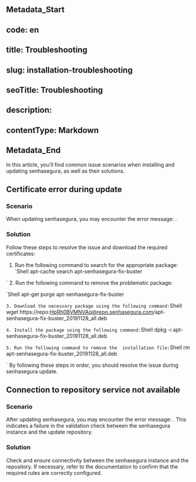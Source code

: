 ## Metadata_Start 
## code: en
## title: Troubleshooting 
## slug: installation-troubleshooting 
## seoTitle: Troubleshooting 
## description:  
## contentType: Markdown 
## Metadata_End
In this article, you’ll find common issue scenarios when installing and updating senhasegura, as well as their solutions.

## Certificate error during update

### Scenario
When updating senhasegura, you may encounter the error message: .

### Solution

Follow these steps to resolve the issue and download the required certificates:

1. Run the following command to search for the appropriate package:
`Shell
apt-cache search apt-senhasegura-fix-buster

`
2. Run the following command to remove the problematic package:

`Shell
apt-get purge apt-senhasegura-fix-buster

`
3. Download the necessary package using the following command:
`Shell
wget https://repo:HpRh0BVMNVAq@repo.senhasegura.com/apt-senhasegura-fix-buster_20191128_all.deb

`
4. Install the package using the following command:
`Shell
dpkg -i apt-senhasegura-fix-buster_20191128_all.deb

`
5. Run the following command to remove the  installation file:
`Shell
rm apt-senhasegura-fix-buster_20191128_all.deb

`
By following these steps in order, you should resolve the issue during senhasegura update.

## Connection to repository service not available
### Scenario
After updating senhasegura, you may encounter the error message: . This indicates a failure in the validation check between the senhasegura instance and the update repository.

### Solution
Check and ensure connectivity between the senhasegura instance and the repository.  If necessary, refer to the  documentation to confirm that the required rules are correctly configured.
